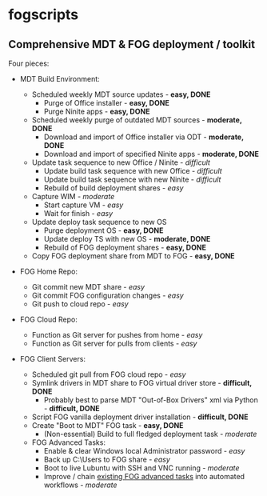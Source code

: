 # fogscripts
## Comprehensive MDT &amp; FOG deployment / toolkit

Four pieces:

* MDT Build Environment:
  * Scheduled weekly MDT source updates - **easy, DONE**
    * Purge of Office installer - **easy, DONE**
    * Purge Ninite apps - **easy, DONE**
  * Scheduled weekly purge of outdated MDT sources - **moderate, DONE**
    * Download and import of Office installer via ODT - **moderate, DONE**
    * Download and import of specified Ninite apps - **moderate, DONE**
  * Update task sequence to new Office / Ninite - *difficult*
    * Update build task sequence with new Office - *difficult*
    * Update build task sequence with new Ninite - *difficult*
    * Rebuild of build deployment shares - *easy*
  * Capture WIM - *moderate*
    * Start capture VM - *easy*
    * Wait for finish - *easy*
  * Update deploy task sequence to new OS
    * Purge deployment OS - **easy, DONE**
    * Update deploy TS with new OS - **moderate, DONE**
    * Rebuild of FOG deployment shares - **easy, DONE**
  * Copy FOG deployment share from MDT to FOG - **easy, DONE**
  
* FOG Home Repo:
  * Git commit new MDT share - *easy*
  * Git commit FOG configuration changes - *easy*
  * Git push to cloud repo - *easy*
  
* FOG Cloud Repo:
  * Function as Git server for pushes from home - *easy*
  * Function as Git server for pulls from clients - *easy*
  
* FOG Client Servers:
  * Scheduled git pull from FOG cloud repo - *easy*
  * Symlink drivers in MDT share to FOG virtual driver store - **difficult, DONE**
    * Probably best to parse MDT "Out-of-Box Drivers" xml via Python - **difficult, DONE**
  * Script FOG vanilla deployment driver installation - **difficult, DONE**
  * Create "Boot to MDT" FOG task - **easy, DONE**
    * (Non-essential) Build to full fledged deployment task - *moderate*
  * FOG Advanced Tasks:
    * Enable & clear Windows local Administrator password - *easy*
    * Back up C:\Users to FOG share - *easy*
    * Boot to live Lubuntu with SSH and VNC running - *moderate*
    * Improve / chain [existing FOG advanced tasks](https://wiki.fogproject.org/wiki/index.php?title=Managing_FOG#Advanced_Tasks) into automated workflows - *moderate*
